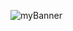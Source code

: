 ![myBanner](https://github.com/HumbertoDevelop/HumbertoDevelop/commit/2226905edf1efda8f6757eb8da1d82e38aec679a)

